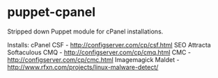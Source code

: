 puppet-cpanel
=============

Stripped down Puppet module for cPanel installations.

Installs:
cPanel
CSF - http://configserver.com/cp/csf.html
SEO Attracta
Softaculous
CMQ - http://configserver.com/cp/cmq.html
CMC - http://configserver.com/cp/cmc.html
Imagemagick
Maldet - http://www.rfxn.com/projects/linux-malware-detect/